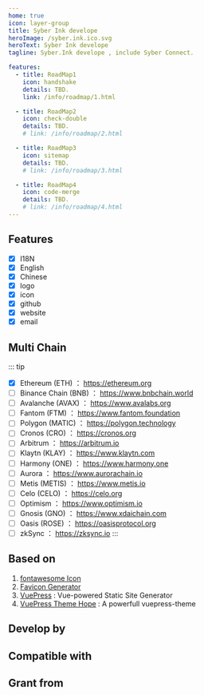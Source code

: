```yaml
---
home: true
icon: layer-group
title: Syber Ink develope
heroImage: /syber.ink.ico.svg
heroText: Syber Ink develope
tagline: Syber.Ink develope , include Syber Connect. 

features:
  - title: RoadMap1
    icon: handshake
    details: TBD.
    link: /info/roadmap/1.html 

  - title: RoadMap2
    icon: check-double
    details: TBD.
    # link: /info/roadmap/2.html  

  - title: RoadMap3
    icon: sitemap
    details: TBD.
    # link: /info/roadmap/3.html 

  - title: RoadMap4
    icon: code-merge
    details: TBD.
    # link: /info/roadmap/4.html  
--- 
```

## Features
- [x] I18N
- [x] English
- [x] Chinese
- [x] logo
- [x] icon
- [x] github
- [x] website
- [x] email

## Multi Chain
::: tip
- [x] Ethereum (ETH) ： https://ethereum.org
- [ ] Binance Chain (BNB) ： https://www.bnbchain.world
- [ ] Avalanche (AVAX) ： https://www.avalabs.org
- [ ] Fantom (FTM) ： https://www.fantom.foundation
- [ ] Polygon (MATIC) ： https://polygon.technology
- [ ] Cronos (CRO) ： https://cronos.org
- [ ] Arbitrum ： https://arbitrum.io
- [ ] Klaytn (KLAY) ： https://www.klaytn.com
- [ ] Harmony (ONE) ： https://www.harmony.one
- [ ] Aurora ： https://www.aurorachain.io
- [ ] Metis (METIS) ： https://www.metis.io
- [ ] Celo (CELO) ： https://celo.org
- [ ] Optimism ： https://www.optimism.io
- [ ] Gnosis (GNO) ： https://www.xdaichain.com
- [ ] Oasis (ROSE) ： https://oasisprotocol.org
- [ ] zkSync ： https://zksync.io
:::
## Based on
1. [fontawesome Icon](https://fontawesome.com/)
2. [Favicon Generator](https://realfavicongenerator.net)
3. [VuePress](https://v2.vuepress.vuejs.org/) : Vue-powered Static Site Generator
2. [VuePress Theme Hope](https://vuepress-theme-hope.github.io/) : A powerfull vuepress-theme
## Develop by

## Compatible with

## Grant from
